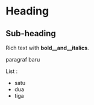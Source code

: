 # Heading

## Sub-heading

Rich text with __bold__and__italics__.

paragraf baru

List :

* satu
* dua
* tiga

